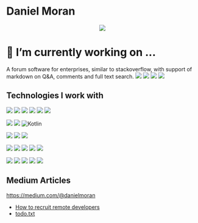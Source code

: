 
# Daniel Moran 

<p align="center">

<img align="center" src="https://github-readme-stats.vercel.app/api/top-langs/?username=cunla&layout=compact&theme=radical">
</p>

# 🔭 I’m currently working on ...
A forum software for enterprises, similar to stackoverflow, with support of markdown on Q&A, comments and full text search.
[![](https://github-readme-stats.vercel.app/api/pin/?username=cunla&repo=fakeredis-py&theme=radical)](https://github.com/cunla/fakeredis-py)
[![](https://github-readme-stats.vercel.app/api/pin/?username=dsoftwareinc&repo=django-rq-scheduler&theme=radical)](https://github.com/dsoftwareinc/django-rq-scheduler)
[![](https://github-readme-stats.vercel.app/api/pin/?username=cunla&repo=ghactions-toolbar&theme=radical)](https://github.com/cunla/ghactions-toolbar)
![](https://github-readme-stats.vercel.app/api/pin/?username=dsoftwareinc&repo=wiwik-issues&theme=radical)

## Technologies I work with
![](https://img.shields.io/badge/python-%2314354C.svg?style=for-the-badge&logo=python&logoColor=white) ![](https://img.shields.io/badge/django-%23092E20.svg?style=for-the-badge&logo=django&logoColor=white) ![](https://img.shields.io/badge/DJANGO-REST-ff1709?style=for-the-badge&logo=django&logoColor=white&color=ff1709&labelColor=gray) ![](https://img.shields.io/badge/flask-%23000.svg?style=for-the-badge&logo=flask&logoColor=white) ![](https://img.shields.io/badge/pandas-%23150458.svg?style=for-the-badge&logo=pandas&logoColor=white)  ![](https://img.shields.io/badge/numpy-%23013243.svg?style=for-the-badge&logo=numpy&logoColor=white)

![](https://img.shields.io/badge/java-%23ED8B00.svg?style=for-the-badge&logo=java&logoColor=white) 
![](https://img.shields.io/badge/spring-boot.svg?style=for-the-badge&logo=spring&logoColor=white)
![Kotlin](https://img.shields.io/badge/kotlin-%230095D5.svg?style=for-the-badge&logo=kotlin&logoColor=white)

![](https://img.shields.io/badge/typescript-%23007ACC.svg?style=for-the-badge&logo=typescript&logoColor=white) ![](https://img.shields.io/badge/angular-%23DD0031.svg?style=for-the-badge&logo=angular&logoColor=white) ![](https://img.shields.io/badge/jquery-%230769AD.svg?style=for-the-badge&logo=jquery&logoColor=white)

![](https://img.shields.io/badge/postgres-%23316192.svg?style=for-the-badge&logo=postgresql&logoColor=white) ![](https://img.shields.io/badge/mysql-%2300f.svg?style=for-the-badge&logo=mysql&logoColor=white) ![](https://img.shields.io/badge/redis-%23DD0031.svg?style=for-the-badge&logo=redis&logoColor=white) ![](https://img.shields.io/badge/MongoDB-%234ea94b.svg?style=for-the-badge&logo=mongodb&logoColor=white) ![](https://img.shields.io/badge/-ElasticSearch-005571?style=for-the-badge&logo=elasticsearch)

![](https://img.shields.io/badge/firebase-%23039BE5.svg?style=for-the-badge&logo=firebase) ![](https://img.shields.io/badge/AWS-%23FF9900.svg?style=for-the-badge&logo=amazon-aws&logoColor=white)
![](https://img.shields.io/badge/githubactions-%232671E5.svg?style=for-the-badge&logo=githubactions&logoColor=white) ![](https://img.shields.io/badge/kubernetes-%23326ce5.svg?style=for-the-badge&logo=kubernetes&logoColor=white) ![](https://img.shields.io/badge/docker-%230db7ed.svg?style=for-the-badge&logo=docker&logoColor=white)

## Medium Articles 
https://medium.com/@danielmoran

* [How to recruit remote developers](https://danielmoran.medium.com/how-to-recruit-remote-developers-fe2b3da254e8)
* [todo.txt](https://danielmoran.medium.com/todo-txt-37f008dfec9a)



<!--
**cunla/cunla** is a ✨ _special_ ✨ repository because its `README.md` (this file) appears on your GitHub profile.

Here are some ideas to get you started:


- 🌱 I’m currently learning ...
- 👯 I’m looking to collaborate on ...
- 🤔 I’m looking for help with ...
- 💬 Ask me about ...
- 📫 How to reach me: ...
- 😄 Pronouns: ...
- ⚡ Fun fact: ...
-->
